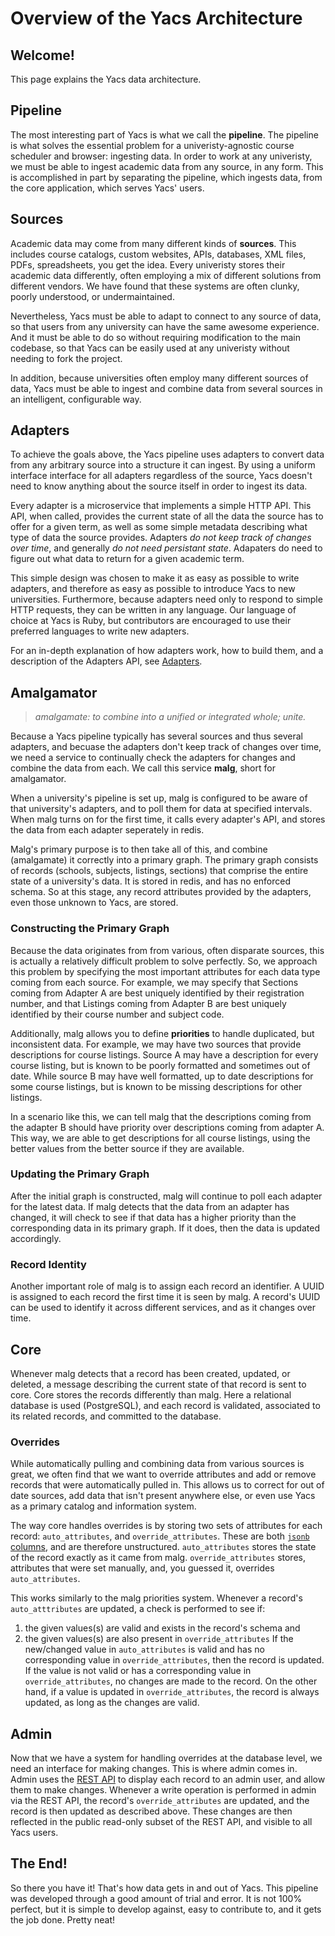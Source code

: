 # Overview of the Yacs Architecture

## Welcome!

This page explains the Yacs data architecture.

## Pipeline
The most interesting part of Yacs is what we call the **pipeline**.
The pipeline is what solves the essential problem for a univeristy-agnostic course scheduler and browser: ingesting data.
In order to work at any univeristy, we must be able to ingest academic data from any source, in any form.
This is accomplished in part by separating the pipeline, which ingests data, from the core application, which serves Yacs' users.

## Sources
Academic data may come from many different kinds of **sources**.
This includes course catalogs, custom websites, APIs, databases, XML files, PDFs, spreadsheets, you get the idea.
Every univeristy stores their academic data differently, often employing a mix of different solutions from different vendors.
We have found that these systems are often clunky, poorly understood, or undermaintained.

Nevertheless, Yacs must be able to adapt to connect to any source of data, so that users from any university can have the same awesome experience.
And it must be able to do so without requiring modification to the main codebase, so that Yacs can be easily used at any univeristy without needing to fork the project.

In addition, because universities often employ many different sources of data, Yacs must be able to ingest and combine data from several sources in an intelligent, configurable way.

## Adapters
To achieve the goals above, the Yacs pipeline uses adapters to convert data from any arbitrary source into a structure it can ingest.
By using a uniform interface interface for all adapters regardless of the source, Yacs doesn't need to know anything about the source itself in order to ingest its data.

Every adapter is a microservice that implements a simple HTTP API.
This API, when called, provides the current state of all the data the source has to offer for a given term, as well as some simple metadata describing what type of data the source provides.
Adapters _do not keep track of changes over time_, and generally _do not need persistant state_.
Adapaters do need to figure out what data to return for a given academic term.

This simple design was chosen to make it as easy as possible to write adapters, and therefore as easy as possible to introduce Yacs to new universities.
Furthermore, because adapters need only to respond to simple HTTP requests, they can be written in any language. Our language of choice at Yacs is Ruby, but contributors are encouraged to use their preferred languages to write new adapters.

For an in-depth explanation of how adapters work, how to build them, and a description of the Adapters API, see [Adapters](architecture/adapters).

## Amalgamator
> _amalgamate: to combine into a unified or integrated whole; unite._

Because a Yacs pipeline typically has several sources and thus several adapters, and becuase the adapters don't keep track of changes over time, we need a service to continually check the adapters for changes and combine the data from each.
We call this service **malg**, short for amalgamator.

When a university's pipeline is set up, malg is configured to be aware of that university's adapters, and to poll them for data at specified intervals.
When malg turns on for the first time, it calls every adapter's API, and stores the data from each adapter seperately in redis.

Malg's primary purpose is to then take all of this, and combine (amalgamate) it correctly into a primary graph.
The primary graph consists of records (schools, subjects, listings, sections) that comprise the entire state of a university's data.
It is stored in redis, and has no enforced schema.
So at this stage, any record attributes provided by the adapters, even those unknown to Yacs, are stored.

### Constructing the Primary Graph
Because the data originates from from various, often disparate sources, this is actually a relatively difficult problem to solve perfectly.
So, we approach this problem by specifying the most important attributes for each data type coming from each source.
For example, we may specify that Sections coming from Adapter A are best uniquely identified by their registration number, and that Listings coming from Adapter B are best uniquely identified by their course number and subject code.

Additionally, malg allows you to define **priorities** to handle duplicated, but inconsistent data.
For example, we may have two sources that provide descriptions for course listings.
Source A may have a description for every course listing, but is known to be poorly formatted and sometimes out of date.
While source B may have well formatted, up to date descriptions for some course listings, but is known to be missing descriptions for other listings.

In a scenario like this, we can tell malg that the descriptions coming from the adapter B should have priority over descriptions coming from adapter A.
This way, we are able to get descriptions for all course listings, using the better values from the better source if they are available.

### Updating the Primary Graph
After the initial graph is constructed, malg will continue to poll each adapter for the latest data.
If malg detects that the data from an adapter has changed, it will check to see if that data has a higher priority than the corresponding data in its primary graph.
If it does, then the data is updated accordingly.

### Record Identity
Another important role of malg is to assign each record an identifier.
A UUID is assigned to each record the first time it is seen by malg.
A record's UUID can be used to identify it across different services, and as it changes over time.

## Core
Whenever malg detects that a record has been created, updated, or deleted, a message describing the current state of that record is sent to core.
Core stores the records differently than malg.
Here a relational database is used (PostgreSQL), and each record is validated, associated to its related records, and committed to the database.

### Overrides
While automatically pulling and combining data from various sources is great, we often find that we want to override attributes and add or remove records that were automatically pulled in.
This allows us to correct for out of date sources, add data that isn't present anywhere else, or even use Yacs as a primary catalog and information system.

The way core handles overrides is by storing two sets of attributes for each record: `auto_attributes`, and `override_attributes`.
These are both [`jsonb` columns](https://blog.codeship.com/unleash-the-power-of-storing-json-in-postgres/), and are therefore unstructured.
`auto_attributes` stores the state of the record exactly as it came from malg.
`override_attributes` stores, attributes that were set manually, and, you guessed it, overrides `auto_attributes`.

This works similarly to the malg priorities system.
Whenever a record's `auto_atttributes` are updated, a check is performed to see if:
  1) the given values(s) are valid and exists in the record's schema and
  2) the given values(s) are also present in `override_attributes`
If the new/changed value in `auto_attributes` is valid and has no corresponding value in `override_attributes`, then the record is updated.
If the value is not valid or has a corresponding value in `override_attributes`, no changes are made to the record.
On the other hand, if a value is updated in `override_attributes`, the record is always updated, as long as the changes are valid.

## Admin
Now that we have a system for handling overrides at the database level, we need an interface for making changes.
This is where admin comes in.
Admin uses the [REST API](api/usage) to display each record to an admin user, and allow them to make changes.
Whenever a write operation is performed in admin via the REST API, the record's `override_attributes` are updated, and the record is then updated as described above.
These changes are then reflected in the public read-only subset of the REST API, and visible to all Yacs users.

## The End!
So there you have it!
That's how data gets in and out of Yacs.
This pipeline was developed through a good amount of trial and error.
It is not 100% perfect, but it is simple to develop against, easy to contribute to, and it gets the job done.
Pretty neat!
